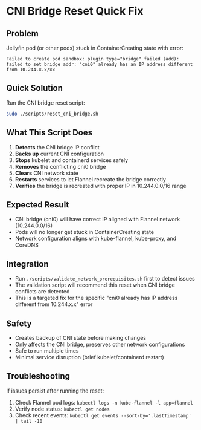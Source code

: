 # CNI Bridge Reset Quick Fix

## Problem
Jellyfin pod (or other pods) stuck in ContainerCreating state with error:
```
Failed to create pod sandbox: plugin type="bridge" failed (add): failed to set bridge addr: "cni0" already has an IP address different from 10.244.x.x/xx
```

## Quick Solution
Run the CNI bridge reset script:
```bash
sudo ./scripts/reset_cni_bridge.sh
```

## What This Script Does
1. **Detects** the CNI bridge IP conflict
2. **Backs up** current CNI configuration 
3. **Stops** kubelet and containerd services safely
4. **Removes** the conflicting cni0 bridge
5. **Clears** CNI network state
6. **Restarts** services to let Flannel recreate the bridge correctly
7. **Verifies** the bridge is recreated with proper IP in 10.244.0.0/16 range

## Expected Result
- CNI bridge (cni0) will have correct IP aligned with Flannel network (10.244.0.0/16)
- Pods will no longer get stuck in ContainerCreating state
- Network configuration aligns with kube-flannel, kube-proxy, and CoreDNS

## Integration
- Run `./scripts/validate_network_prerequisites.sh` first to detect issues
- The validation script will recommend this reset when CNI bridge conflicts are detected
- This is a targeted fix for the specific "cni0 already has IP address different from 10.244.x.x" error

## Safety
- Creates backup of CNI state before making changes
- Only affects the CNI bridge, preserves other network configurations
- Safe to run multiple times
- Minimal service disruption (brief kubelet/containerd restart)

## Troubleshooting
If issues persist after running the reset:
1. Check Flannel pod logs: `kubectl logs -n kube-flannel -l app=flannel`
2. Verify node status: `kubectl get nodes`
3. Check recent events: `kubectl get events --sort-by='.lastTimestamp' | tail -10`